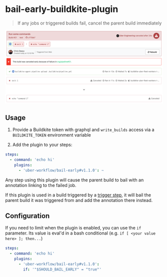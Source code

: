 # bail-early-buildkite-plugin

> If any jobs or triggered builds fail, cancel the parent build immediately

![Screenshot of bailed build](./.github/screenshot.png)

## Usage

1. Provide a Buildkite token with graphql and `write_builds` access via a `BUILDKITE_TOKEN` environment variable

2. Add the plugin to your steps:

```yaml
steps:
  - command: 'echo hi'
    plugins:
      - 'uber-workflow/bail-early#v1.1.0': ~
```

Any step using this plugin will cause the parent build to bail with an annotation linking to the failed job.

If this plugin is used in a build triggered by a [trigger step](https://buildkite.com/docs/pipelines/trigger-step), it will bail the parent build it was triggered from and add the annotation there instead.

## Configuration

If you need to limit when the plugin is enabled, you can use the `if` parameter. Its value is eval'd in a bash conditional (e.g. `if [ <your value here> ]; then...`)

```yaml
steps:
  - command: 'echo hi'
    plugins:
      - 'uber-workflow/bail-early#v1.1.0':
        if: '"$SHOULD_BAIL_EARLY" = "true"'
```
